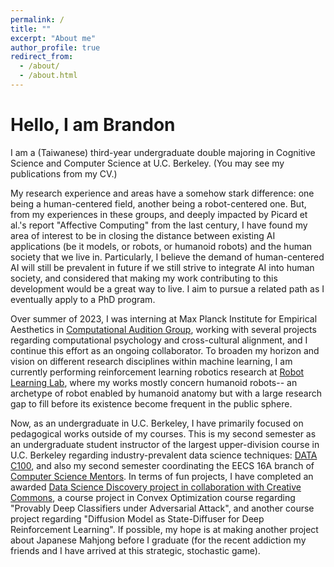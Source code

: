 ```yaml
---
permalink: /
title: ""
excerpt: "About me"
author_profile: true
redirect_from: 
  - /about/
  - /about.html
---
```


Hello, I am Brandon
======
I am a (Taiwanese) third-year undergraduate double majoring in Cognitive Science and Computer Science at U.C. Berkeley.
(You may see my publications from my CV.)

My research experience and areas have a somehow stark difference: one being a human-centered field, another being a robot-centered one.
But, from my experiences in these groups, and deeply impacted by Picard et al.'s report "Affective Computing" from the last century, I have found my area of interest to be in closing the distance between existing AI applications (be it models, or robots, or humanoid robots) and the human society that we live in.
Particularly, I believe the demand of human-centered AI will still be prevalent in future if we still strive to integrate AI into human society, and considered that making my work contributing to this development would be a great way to live.
I aim to pursue a related path as I eventually apply to a PhD program.

Over summer of 2023, I was interning at Max Planck Institute for Empirical Aesthetics in
[Computational Audition Group](
https://www.aesthetics.mpg.de/en/research/research-group-computational-auditory-perception.html
),
working with several projects regarding computational psychology and cross-cultural alignment, and I continue this effort as an ongoing collaborator.
To broaden my horizon and vision on different research disciplines within machine learning, I am currently performing reinforcement learning robotics research at
[Robot Learning Lab](
    https://rll.berkeley.edu/
), where my works mostly concern humanoid robots-- an archetype of robot enabled by humanoid anatomy but with a large research gap to fill before its existence become frequent in the public sphere.

Now, as an undergraduate in U.C. Berkeley, I have primarily focused on pedagogical works outside of my courses.
This is my second semester as an undergraduate student instructor of the largest upper-division course in U.C. Berkeley regarding
industry-prevalent data science techniques:
[DATA C100](
https://ds100.org/
),
and also my second semester coordinating the EECS 16A branch of
[Computer Science Mentors](
https://csmentors.berkeley.edu/
). In terms of fun projects, I have completed an awarded
[Data Science Discovery project in collaboration with Creative Commons](
https://opensource.creativecommons.org/blog/entries/2022-12-07-berkeley-quantifying/
), a course project in Convex Optimization course regarding "Provably Deep Classifiers under Adversarial Attack", and another course project regarding "Diffusion Model as State-Diffuser for Deep Reinforcement Learning".
If possible, my hope is at making another project about Japanese Mahjong before I graduate (for the recent addiction my friends and I have arrived at this strategic, stochastic game).
